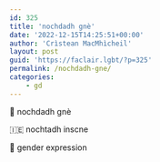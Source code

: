 ```yaml
---
id: 325
title: 'nochdadh gnè'
date: '2022-12-15T14:25:51+00:00'
author: 'Crìstean MacMhìcheil'
layout: post
guid: 'https://faclair.lgbt/?p=325'
permalink: /nochdadh-gne/
categories:
    - gd
---
```


&#x1f3f4;&#xe0067;&#xe0062;&#xe0073;&#xe0063;&#xe0074;&#xe007f; nochdadh gnè

&#x1f1ee;&#x1f1ea; nochtadh inscne

&#x1f3f4;&#xe0067;&#xe0062;&#xe0065;&#xe006e;&#xe0067;&#xe007f; gender expression